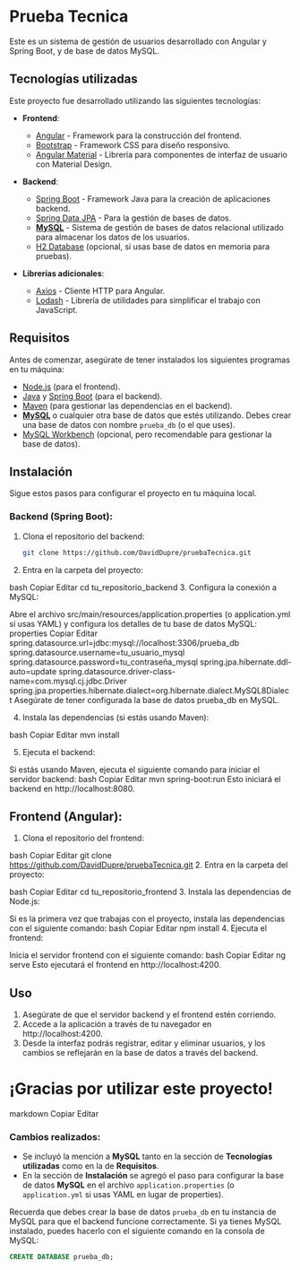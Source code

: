 # Prueba Tecnica

Este es un sistema de gestión de usuarios desarrollado con Angular y Spring Boot, y de base de datos MySQL.

## Tecnologías utilizadas

Este proyecto fue desarrollado utilizando las siguientes tecnologías:

- **Frontend**:
  - [Angular](https://angular.io/) - Framework para la construcción del frontend.
  - [Bootstrap](https://getbootstrap.com/) - Framework CSS para diseño responsivo.
  - [Angular Material](https://material.angular.io/) - Librería para componentes de interfaz de usuario con Material Design.

- **Backend**:
  - [Spring Boot](https://spring.io/projects/spring-boot) - Framework Java para la creación de aplicaciones backend.
  - [Spring Data JPA](https://spring.io/projects/spring-data-jpa) - Para la gestión de bases de datos.
  - **[MySQL](https://www.mysql.com/)** - Sistema de gestión de bases de datos relacional utilizado para almacenar los datos de los usuarios.
  - [H2 Database](https://www.h2database.com/html/main.html) (opcional, si usas base de datos en memoria para pruebas).

- **Librerías adicionales**:
  - [Axios](https://axios-http.com/) - Cliente HTTP para Angular.
  - [Lodash](https://lodash.com/) - Librería de utilidades para simplificar el trabajo con JavaScript.

## Requisitos

Antes de comenzar, asegúrate de tener instalados los siguientes programas en tu máquina:

- [Node.js](https://nodejs.org/) (para el frontend).
- [Java](https://www.java.com/es/download/) y [Spring Boot](https://spring.io/projects/spring-boot) (para el backend).
- [Maven](https://maven.apache.org/) (para gestionar las dependencias en el backend).
- **[MySQL](https://www.mysql.com/)** o cualquier otra base de datos que estés utilizando. Debes crear una base de datos con nombre `prueba_db` (o el que uses).
- [MySQL Workbench](https://dev.mysql.com/downloads/workbench/) (opcional, pero recomendable para gestionar la base de datos).

## Instalación

Sigue estos pasos para configurar el proyecto en tu máquina local.

### Backend (Spring Boot):

1. Clona el repositorio del backend:
   ```bash
   git clone https://github.com/DavidDupre/pruebaTecnica.git
2. Entra en la carpeta del proyecto:

  bash
  Copiar
  Editar
  cd tu_repositorio_backend
3. Configura la conexión a MySQL:

Abre el archivo src/main/resources/application.properties (o application.yml si usas YAML) y configura los detalles de tu base de datos MySQL:
properties
Copiar
Editar
spring.datasource.url=jdbc:mysql://localhost:3306/prueba_db
spring.datasource.username=tu_usuario_mysql
spring.datasource.password=tu_contraseña_mysql
spring.jpa.hibernate.ddl-auto=update
spring.datasource.driver-class-name=com.mysql.cj.jdbc.Driver
spring.jpa.properties.hibernate.dialect=org.hibernate.dialect.MySQL8Dialect
Asegúrate de tener configurada la base de datos prueba_db en MySQL.

4. Instala las dependencias (si estás usando Maven):

bash
Copiar
Editar
mvn install

5. Ejecuta el backend:

Si estás usando Maven, ejecuta el siguiente comando para iniciar el servidor backend:
bash
Copiar
Editar
mvn spring-boot:run
Esto iniciará el backend en http://localhost:8080.

## Frontend (Angular):
1. Clona el repositorio del frontend:

bash
Copiar
Editar
git clone https://github.com/DavidDupre/pruebaTecnica.git
2. Entra en la carpeta del proyecto:

bash
Copiar
Editar
cd tu_repositorio_frontend
3. Instala las dependencias de Node.js:

Si es la primera vez que trabajas con el proyecto, instala las dependencias con el siguiente comando:
bash
Copiar
Editar
npm install
4. Ejecuta el frontend:

Inicia el servidor frontend con el siguiente comando:
bash
Copiar
Editar
ng serve
Esto ejecutará el frontend en http://localhost:4200.

## Uso
1. Asegúrate de que el servidor backend y el frontend estén corriendo.
2. Accede a la aplicación a través de tu navegador en http://localhost:4200.
3. Desde la interfaz podrás registrar, editar y eliminar usuarios, y los cambios se reflejarán en la base de datos a través del backend.

  # ¡Gracias por utilizar este proyecto!

markdown
Copiar
Editar

### Cambios realizados:

- Se incluyó la mención a **MySQL** tanto en la sección de **Tecnologías utilizadas** como en la de **Requisitos**.
- En la sección de **Instalación** se agregó el paso para configurar la base de datos **MySQL** en el archivo `application.properties` (o `application.yml` si usas YAML en lugar de properties).

Recuerda que debes crear la base de datos `prueba_db` en tu instancia de MySQL para que el backend funcione correctamente. Si ya tienes MySQL instalado, puedes hacerlo con el siguiente comando en la consola de MySQL:

```sql
CREATE DATABASE prueba_db;
